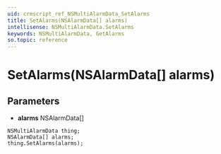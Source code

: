 ```yaml
---
uid: crmscript_ref_NSMultiAlarmData_SetAlarms
title: SetAlarms(NSAlarmData[] alarms)
intellisense: NSMultiAlarmData.SetAlarms
keywords: NSMultiAlarmData, GetAlarms
so.topic: reference
---
```


# SetAlarms(NSAlarmData[] alarms)

## Parameters

* **alarms** NSAlarmData[]

```crmscript
NSMultiAlarmData thing;
NSAlarmData[] alarms;
thing.SetAlarms(alarms);
```

